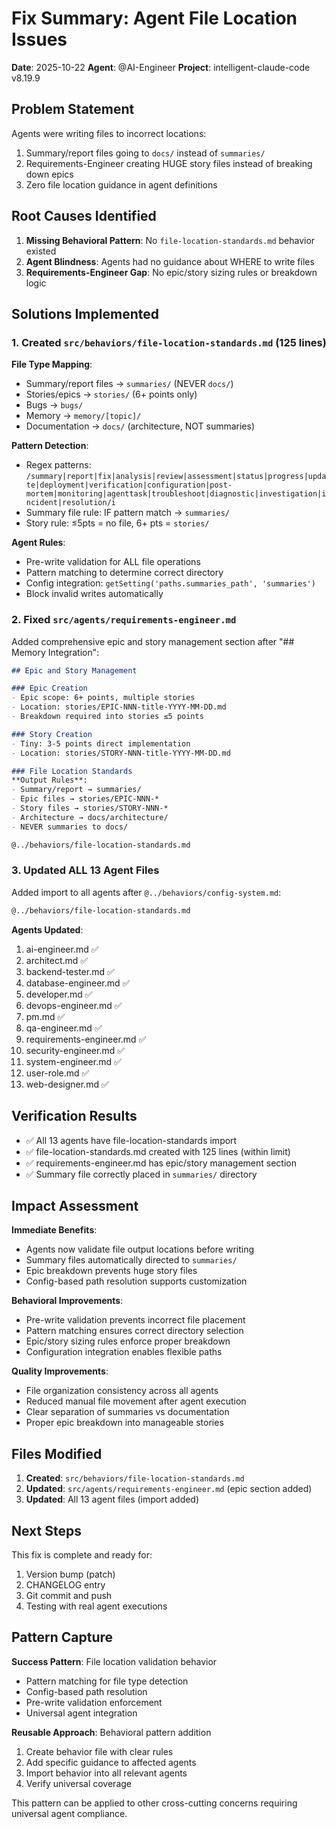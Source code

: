 # Fix Summary: Agent File Location Issues

**Date**: 2025-10-22
**Agent**: @AI-Engineer
**Project**: intelligent-claude-code v8.19.9

## Problem Statement

Agents were writing files to incorrect locations:
1. Summary/report files going to `docs/` instead of `summaries/`
2. Requirements-Engineer creating HUGE story files instead of breaking down epics
3. Zero file location guidance in agent definitions

## Root Causes Identified

1. **Missing Behavioral Pattern**: No `file-location-standards.md` behavior existed
2. **Agent Blindness**: Agents had no guidance about WHERE to write files
3. **Requirements-Engineer Gap**: No epic/story sizing rules or breakdown logic

## Solutions Implemented

### 1. Created `src/behaviors/file-location-standards.md` (125 lines)

**File Type Mapping**:
- Summary/report files → `summaries/` (NEVER `docs/`)
- Stories/epics → `stories/` (6+ points only)
- Bugs → `bugs/`
- Memory → `memory/[topic]/`
- Documentation → `docs/` (architecture, NOT summaries)

**Pattern Detection**:
- Regex patterns: `/summary|report|fix|analysis|review|assessment|status|progress|update|deployment|verification|configuration|post-mortem|monitoring|agenttask|troubleshoot|diagnostic|investigation|incident|resolution/i`
- Summary file rule: IF pattern match → `summaries/`
- Story rule: ≤5pts = no file, 6+ pts = `stories/`

**Agent Rules**:
- Pre-write validation for ALL file operations
- Pattern matching to determine correct directory
- Config integration: `getSetting('paths.summaries_path', 'summaries')`
- Block invalid writes automatically

### 2. Fixed `src/agents/requirements-engineer.md`

Added comprehensive epic and story management section after "## Memory Integration":

```markdown
## Epic and Story Management

### Epic Creation
- Epic scope: 6+ points, multiple stories
- Location: stories/EPIC-NNN-title-YYYY-MM-DD.md
- Breakdown required into stories ≤5 points

### Story Creation
- Tiny: 3-5 points direct implementation
- Location: stories/STORY-NNN-title-YYYY-MM-DD.md

### File Location Standards
**Output Rules**:
- Summary/report → summaries/
- Epic files → stories/EPIC-NNN-*
- Story files → stories/STORY-NNN-*
- Architecture → docs/architecture/
- NEVER summaries to docs/

@../behaviors/file-location-standards.md
```

### 3. Updated ALL 13 Agent Files

Added import to all agents after `@../behaviors/config-system.md`:
```markdown
@../behaviors/file-location-standards.md
```

**Agents Updated**:
1. ai-engineer.md ✅
2. architect.md ✅
3. backend-tester.md ✅
4. database-engineer.md ✅
5. developer.md ✅
6. devops-engineer.md ✅
7. pm.md ✅
8. qa-engineer.md ✅
9. requirements-engineer.md ✅
10. security-engineer.md ✅
11. system-engineer.md ✅
12. user-role.md ✅
13. web-designer.md ✅

## Verification Results

- ✅ All 13 agents have file-location-standards import
- ✅ file-location-standards.md created with 125 lines (within limit)
- ✅ requirements-engineer.md has epic/story management section
- ✅ Summary file correctly placed in `summaries/` directory

## Impact Assessment

**Immediate Benefits**:
- Agents now validate file output locations before writing
- Summary files automatically directed to `summaries/`
- Epic breakdown prevents huge story files
- Config-based path resolution supports customization

**Behavioral Improvements**:
- Pre-write validation prevents incorrect file placement
- Pattern matching ensures correct directory selection
- Epic/story sizing rules enforce proper breakdown
- Configuration integration enables flexible paths

**Quality Improvements**:
- File organization consistency across all agents
- Reduced manual file movement after agent execution
- Clear separation of summaries vs documentation
- Proper epic breakdown into manageable stories

## Files Modified

1. **Created**: `src/behaviors/file-location-standards.md`
2. **Updated**: `src/agents/requirements-engineer.md` (epic section added)
3. **Updated**: All 13 agent files (import added)

## Next Steps

This fix is complete and ready for:
1. Version bump (patch)
2. CHANGELOG entry
3. Git commit and push
4. Testing with real agent executions

## Pattern Capture

**Success Pattern**: File location validation behavior
- Pattern matching for file type detection
- Config-based path resolution
- Pre-write validation enforcement
- Universal agent integration

**Reusable Approach**: Behavioral pattern addition
1. Create behavior file with clear rules
2. Add specific guidance to affected agents
3. Import behavior into all relevant agents
4. Verify universal coverage

This pattern can be applied to other cross-cutting concerns requiring universal agent compliance.
